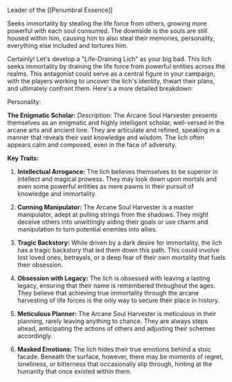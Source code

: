 Leader of the [[Penumbral Essence]] 

Seeks immortality by stealing the life force from others, growing more powerful with each soul consumed. The downside is the souls are still housed within him, causing him to also steal their memories, personality, everything else included and tortures him.


Certainly! Let's develop a "Life-Draining Lich" as your big bad. This lich seeks immortality by draining the life force from powerful entities across the realms. This antagonist could serve as a central figure in your campaign, with the players working to uncover the lich's identity, thwart their plans, and ultimately confront them. Here's a more detailed breakdown:


Personality:

**The Enigmatic Scholar:** _Description:_ The Arcane Soul Harvester presents themselves as an enigmatic and highly intelligent scholar, well-versed in the arcane arts and ancient lore. They are articulate and refined, speaking in a manner that reveals their vast knowledge and wisdom. The lich often appears calm and composed, even in the face of adversity.

**Key Traits:**

1. **Intellectual Arrogance:** The lich believes themselves to be superior in intellect and magical prowess. They may look down upon mortals and even some powerful entities as mere pawns in their pursuit of knowledge and immortality.
    
2. **Cunning Manipulator:** The Arcane Soul Harvester is a master manipulator, adept at pulling strings from the shadows. They might deceive others into unwittingly aiding their goals or use charm and manipulation to turn potential enemies into allies.
    
3. **Tragic Backstory:** While driven by a dark desire for immortality, the lich has a tragic backstory that led them down this path. This could involve lost loved ones, betrayals, or a deep fear of their own mortality that fuels their obsession.
    
4. **Obsession with Legacy:** The lich is obsessed with leaving a lasting legacy, ensuring that their name is remembered throughout the ages. They believe that achieving true immortality through the arcane harvesting of life forces is the only way to secure their place in history.
    
5. **Meticulous Planner:** The Arcane Soul Harvester is meticulous in their planning, rarely leaving anything to chance. They are always steps ahead, anticipating the actions of others and adjusting their schemes accordingly.
    
6. **Masked Emotions:** The lich hides their true emotions behind a stoic facade. Beneath the surface, however, there may be moments of regret, loneliness, or bitterness that occasionally slip through, hinting at the humanity that once existed within them.